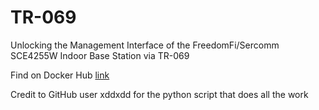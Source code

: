 # TR-069
Unlocking the Management Interface of the FreedomFi/Sercomm SCE4255W Indoor Base Station via TR-069

Find on Docker Hub [link](https://hub.docker.com/r/wrcrooks/tr069)

Credit to GitHub user xddxdd for the python script that does all the work
